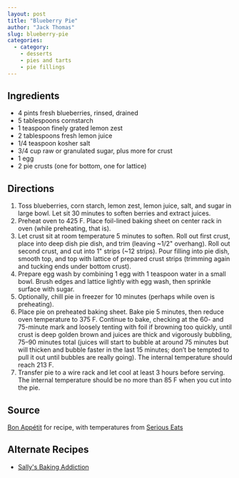 ```yaml
---
layout: post
title: "Blueberry Pie"
author: "Jack Thomas"
slug: blueberry-pie
categories:
  - category:
    - desserts
    - pies and tarts
    - pie fillings
---
```


## Ingredients

- 4 pints fresh blueberries, rinsed, drained
- 5 tablespoons cornstarch
- 1 teaspoon finely grated lemon zest
- 2 tablespoons fresh lemon juice
- 1/4 teaspoon kosher salt
- 3/4 cup raw or granulated sugar, plus more for crust
- 1 egg
- 2 pie crusts (one for bottom, one for lattice)

## Directions

1. Toss blueberries, corn starch, lemon zest, lemon juice, salt, and sugar in large bowl. Let sit 30 minutes to soften berries and extract juices.
2. Preheat oven to 425 F. Place foil-lined baking sheet on center rack in oven (while preheating, that is).
3. Let crust sit at room temperature 5 minutes to soften. Roll out first crust, place into deep dish pie dish, and trim (leaving ~1/2" overhang). Roll out second crust, and cut into 1" strips (~12 strips). Pour filling into pie dish, smooth top, and top with lattice of prepared crust strips (trimming again and tucking ends under bottom crust).
4. Prepare egg wash by combining 1 egg with 1 teaspoon water in a small bowl. Brush edges and lattice lightly with egg wash, then sprinkle surface with sugar.
5. Optionally, chill pie in freezer for 10 minutes (perhaps while oven is preheating).
6. Place pie on preheated baking sheet. Bake pie 5 minutes, then reduce oven temperature to 375 F. Continue to bake, checking at the 60- and 75-minute mark and loosely tenting with foil if browning too quickly, until crust is deep golden brown and juices are thick and vigorously bubbling, 75–90 minutes total (juices will start to bubble at around 75 minutes but will thicken and bubble faster in the last 15 minutes; don’t be tempted to pull it out until bubbles are really going). The internal temperature should reach 213 F.
7. Transfer pie to a wire rack and let cool at least 3 hours before serving. The internal temperature should be no more than 85 F when you cut into the pie.

## Source

[Bon Appétit](https://www.bonappetit.com/recipe/best-blueberry-pie) for recipe, with temperatures from [Serious Eats](https://www.seriouseats.com/recipes/2016/07/best-blueberry-pie-dessert-recipe.html)

## Alternate Recipes

- [Sally's Baking Addiction](https://sallysbakingaddiction.com/best-blueberry-pie/)
